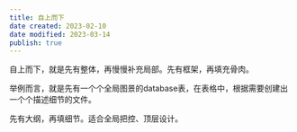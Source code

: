 ```yaml
---
title: 自上而下
date created: 2023-02-10
date modified: 2023-03-14
publish: true
---
```


自上而下，就是先有整体，再慢慢补充局部。先有框架，再填充骨肉。

举例而言，就是先有一个个全局图景的database表，在表格中，根据需要创建出一个个描述细节的文件。

先有大纲，再填细节。适合全局把控、顶层设计。